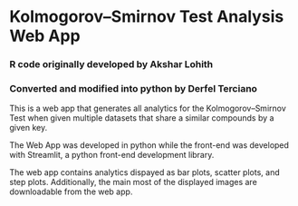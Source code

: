 # Kolmogorov–Smirnov Test Analysis Web App
### R code originally developed by Akshar Lohith 
### Converted and modified into python by Derfel Terciano

This is a web app that generates all analytics for the Kolmogorov–Smirnov Test when
given multiple datasets that share a similar compounds by a given key.

The Web App was developed in python while the front-end was developed with
Streamlit, a python front-end development library. 

The web app contains analytics dispayed as bar plots, scatter plots, and step plots.
Additionally, the main most of the displayed images are downloadable from the web app.

